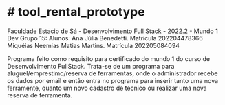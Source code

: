 # # tool_rental_prototype
Faculdade Estacio de Sá - Desenvolvimento Full Stack - 2022.2 - Mundo 1
Dev Grupo 15:
  Alunos: Ana Júlia Benedetti. Matrícula 202204478366
          Miquéias Neemias Matias Martins. Matrícula 202205084094
          
Programa feito como requisito para certificado do mundo 1 do curso de Desenvolvimento FullStack.
Trata-se de um programa para aluguel/emprestimo/reserva de ferramentas, onde o administrador recebe os dados por email e então entra no programa para inserir tanto uma nova ferramente, quanto um novo cadastro de técnico ou realizar uma nova reserva de ferramenta.

